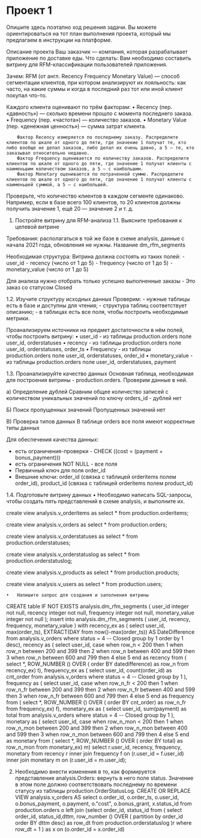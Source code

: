 # Проект 1
Опишите здесь поэтапно ход решения задачи. Вы можете ориентироваться на тот план выполнения проекта, который мы предлагаем в инструкции на платформе.

Описание проекта
Ваш заказчик — компания, которая разрабатывает приложение по доставке еды.
Что сделать:
Вам необходимо составить витрину для RFM-классификации пользователей приложения.

Зачем: 
RFM (от англ. Recency Frequency Monetary Value) — способ сегментации клиентов, при котором анализируют их лояльность: как часто, на какие суммы и когда в последний раз тот или иной клиент покупал что-то.

Каждого клиента оценивают по трём факторам:
	•	Recency (пер. «давность») — сколько времени прошло с момента последнего заказа.
	•	Frequency (пер. «частота») — количество заказов.
	•	Monetary Value (пер. «денежная ценность») — сумма затрат клиента.

		Фактор Recency измеряется по последнему заказу. Распределите клиентов по шкале от одного до пяти, где значение 1 получат те, кто либо вообще не делал заказов, либо делал их очень давно, а 5 — те, кто заказывал относительно недавно.
		Фактор Frequency оценивается по количеству заказов. Распределите клиентов по шкале от одного до пяти, где значение 1 получат клиенты с наименьшим количеством заказов, а 5 — с наибольшим.
		Фактор Monetary оценивается по потраченной сумме. Распределите клиентов по шкале от одного до пяти, где значение 1 получат клиенты с наименьшей суммой, а 5 — с наибольшей.
		
Проверьте, что количество клиентов в каждом сегменте одинаково. Например, если в базе всего 100 клиентов, то 20 клиентов должны получить значение 1, ещё 20 — значение 2 и т. д.

1. Постройте витрину для RFM-анализа
1.1. Выясните требования к целевой витрине

Требования: 
располагаться в той же базе в схеме analysis, данные с начала 2021 года, обновления не нужны.
Название dm_rfm_segments

Необходимая структура:
Витрина должна состоять из таких полей:
	⁃	user_id
	⁃	recency (число от 1 до 5)
	⁃	frequency (число от 1 до 5)
	⁃	monetary_value (число от 1 до 5)

Для анализа нужно отобрать только успешно выполненные заказы - Это заказ со статусом Closed


1.2. Изучите структуру исходных данных
Проверим:
		- нужные таблицы есть в базе и доступны для чтения;
		- структура таблиц соответствует описанию;
		- в таблицах есть все поля, чтобы построить необходимые метрики.

Проанализируем источники на предмет достаточности в нём полей, чтобы построить витрину:
	•	user_id  - из таблицы production.orders  поле user_id, orderstatuses
	•	recency - из таблицы production.orders  поле user_id, orderstatuses, order_ts
	•	Frequency - из таблицы production.orders  поле user_id,  orderstatuses, order_id
	•	monetary_value -  из таблицы production.orders  поле user_id,  orderstatuses, payment

1.3. Проанализируйте качество данных
Основная таблица, необходимая для построения витрины - production.orders. 
Проверим данные в ней. 

а) Определение дублей
Сравним общее количество записей с количеством уникальных значений по ключу
orders_id - дублей нет

Б) Поиск пропущенных значений
Пропущенных значений нет

В) Проверка типов данных
В таблице orders все поля имеют корректные типы данных

Для обеспечения качества данных: 
- есть ограничения-проверки -  CHECK ((cost = (payment + bonus_payment)))
- есть ограничения NOT NULL - все поля
- Первичный ключ  для поля order_id
- Внешние ключи: order_id (связка с таблицей orderitems полем order_id), product_id (связка с таблицей orderitems полем product_id) 

1.4. Подготовьте витрину данных
	•	Необходимо написать SQL-запросы, чтобы создать пять представлений в схеме analysis, и выполните их. 

create view analysis.v_orderitems as
select * from production.orderitems;

create view analysis.v_orders as
select * from production.orders;

create view analysis.v_orderstatuses as
select * from production.orderstatuses;

create view analysis.v_orderstatuslog as
select * from production.orderstatuslog;

create view analysis.v_products as
select * from production.products; 

create view analysis.v_users as
select * from production.users; 


	•	Напишите запрос для создания и заполнения витрины
CREATE table IF NOT EXISTS  analysis.dm_rfm_segments 
(
	user_id integer not null,
	recency  integer not null,
	frequency integer not null,
	monetary_value integer not null
);
insert into analysis.dm_rfm_segments (
user_id, 
  recency,
  frequency,
  monetary_value
)
with recency_ex as (
select 
user_id,
max(order_ts),
EXTRACT(DAY from now()-max(order_ts)) AS DateDifference
from analysis.v_orders
where status = 4 -- Closed
group by 1
order by 1 desc), 
recency as (
select user_id,
  case when row_n < 200 then 1
	when row_n between 200 and 399 then 2
	when row_n between 400 and 599 then 3
	when row_n between 600 and 799 then 4
	else 5 end as recency
from
(
select *,
ROW_NUMBER () OVER (
      order BY datedifference) as row_n
  from recency_ex) t),
  frequency_ex as 
  (
  select
 user_id,
count(order_id) as cnt_order
from analysis.v_orders
where status = 4 -- Closed
group by 1
  ),
   frequency as (
select user_id,
  case when row_n_fr < 200 then 1
	when row_n_fr between 200 and 399 then 2
	when row_n_fr between 400 and 599 then 3
	when row_n_fr between 600 and 799 then 4
	else 5 end as frequency
from
(
select *,
ROW_NUMBER () OVER (
      order BY cnt_order) as row_n_fr
  from frequency_ex) f),
   monetary_ex as 
   (
   select
 user_id,
sum(payment) as total
from analysis.v_orders
where status = 4 -- Closed
group by 1
   ), 
   monetary as (
select user_id,
  case when row_n_mon < 200 then 1
	when row_n_mon between 200 and 399 then 2
	when row_n_mon between 400 and 599 then 3
	when row_n_mon between 600 and 799 then 4
	else 5 end as monetary
from
(
select *,
ROW_NUMBER () OVER (
      order BY total) as row_n_mon
  from monetary_ex) m)
  select r.user_id, 
  recency,
  frequency,
  monetary
  from recency r
 inner join frequency f on (r.user_id = f.user_id)
 inner join monetary m on (r.user_id = m.user_id);


2. Необходимо внести изменения в то, как формируется представление analysis.Orders: вернуть в него поле status. Значение в этом поле должно соответствовать последнему по времени статусу из таблицы production.OrderStatusLog.
CREATE OR REPLACE VIEW analysis.v_orders
AS
select 
o.order_id, 
o.order_ts,
o.user_id, 
o.bonus_payment,
o.payment,
o."cost",
o.bonus_grant, 
x.status_id
 from
 production.orders o
 left join 
 (select order_id, status_id
 from 
 (
 select order_id, status_id,dttm,
 row_number  () OVER (
 	partition by order_id
      order BY dttm desc) as row_dt
 from production.orderstatuslog )r
where row_dt = 1
 ) as x on (o.order_id = x.order_id)
